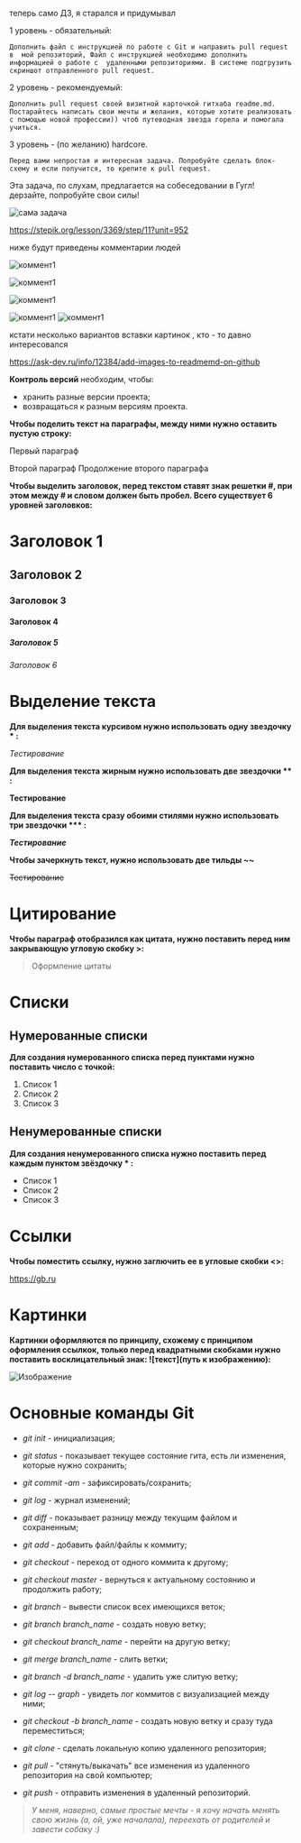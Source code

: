 

теперь само ДЗ, я старался и придумывал


1 уровень - обязательный:

    Дополнить файл с инструкцией по работе с Git и направить pull request в  мой репозиторий, Файл с инструкцией необходимо дополнить информацией о работе с  удаленными репозиториями. В системе подгрузить скриншот отправленного pull request.


2 уровень - рекомендуемый:

    Дополнить pull request своей визитной карточкой гитхаба readme.md. Постарайтесь написать свои мечты и желания, которые хотите реализовать с помощью новой профессии)) чтоб путеводная звезда горела и помогала учиться.

3 уровень - (по желанию) hardcore. 

    Перед вами непростая и интересная задача. Попробуйте сделать блок-схему и если получится, то крепите к pull request.


Эта задача, по слухам, предлагается на собеседовании в Гугл! дерзайте, попробуйте свои силы!

![сама задача](task.png)

https://stepik.org/lesson/3369/step/11?unit=952

ниже будут приведены комментарии людей

![коммент1](kom1.png)

![коммент1](kom4.png)

![коммент1](kom3.png)

![коммент1](kom5.png)
![коммент1](kom2.png)


кстати несколько вариантов вставки картинок , кто - то давно интересовался

https://ask-dev.ru/info/12384/add-images-to-readmemd-on-github

**Контроль версий** необходим, чтобы:

* хранить разные версии проекта;
* возвращаться к разным версиям проекта.

**Чтобы поделить текст на параграфы, между ними нужно оставить пустую строку:**

Первый параграф

Второй параграф
Продолжение второго параграфа

**Чтобы выделить заголовок, перед текстом ставят знак решетки #, при этом между # и словом должен быть пробел. Всего существует 6 уровней заголовков:**

# Заголовок 1
## Заголовок 2
### Заголовок 3
#### Заголовок 4
##### Заголовок 5
###### Заголовок 6

# Выделение текста

**Для выделения текста курсивом нужно использовать одну звездочку * :**

*Тестирование*

**Для выделения текста жирным нужно использовать две звездочки ** :**

**Тестирование**

**Для выделения текста сразу обоими стилями нужно использовать три звездочки *** :**

***Тестирование***

**Чтобы зачеркнуть текст, нужно использовать две тильды ~~**

~~Тестирование~~

# Цитирование

**Чтобы параграф отобразился как цитата, нужно поставить перед ним закрывающую угловую скобку >:**

> Оформление цитаты

# Списки

## Нумерованные списки

**Для создания нумерованного списка перед пунктами нужно поставить число с точкой:**

1. Список 1
2. Список 2
3. Список 3

## Ненумерованные списки

**Для создания ненумерованного списка нужно поставить перед каждым пунктом звёздочку * :**

* Список 1
* Список 2
* Список 3

# Ссылки

**Чтобы поместить ссылку, нужно заглючить ее в угловые скобки <>:**

<https://gb.ru>

# Картинки

**Картинки оформляются по принципу, схожему с принципом оформления ссылкок, только перед квадратными скобками нужно поставить восклицательный знак: ![текст](путь к изображению):**

![Изображение](https://yandex.ru/images/search?from=tabbar&img_url=https%3A%2F%2Fwww.n71.ru%2Ffiles%2F270468%2F5565t-6678.jpg&lr=35&pos=6&rpt=simage&text=%D0%BA%D0%BE%D1%82%D0%B8%D0%BA)

# Основные команды Git

* *git init* - инициализация;

* *git status* - показывает текущее состояние гита, есть ли изменения, которые нужно сохранить;

* *git commit -am* - зафиксировать/сохранить;

* *git log* - журнал изменений;

* *git diff* - показывает разницу между текущим файлом и сохраненным;

* *git add* - добавить файл/файлы к коммиту;

* *git checkout* - переход от одного коммита к другому;

* *git checkout master* - вернуться к актуальному состоянию и продолжить работу;

* *git branch* - вывести список всех имеющихся веток;

* *git branch branch_name* - создать новую ветку;

* *git checkout branch_name* - перейти на другую ветку;

* *git merge branch_name* - слить ветки;

* *git branch -d branch_name* - удалить уже слитую ветку;

* *git log -- graph* - увидеть лог коммитов с визуализацией между ними;

* *git checkout -b branch_name* - создать новую ветку и сразу туда переместиться;

* *git clone* - сделать локальную копию удаленного репозитория;

* *git pull* - "стянуть/выкачать" все изменения из удаленного репозитория на свой компьютер;

* *git push* - отправить изменения в удаленный репозиторий.

> *У меня, наверно, самые простые мечты - я хочу начать менять свою жизнь (а, ой, уже началала), переехать от родителей и завести собаку :)*